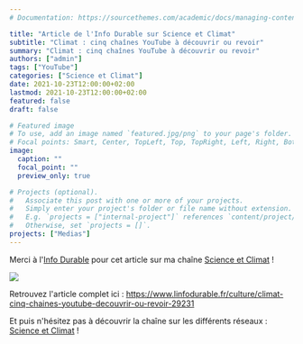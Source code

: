 ```yaml
---
# Documentation: https://sourcethemes.com/academic/docs/managing-content/

title: "Article de l'Info Durable sur Science et Climat"
subtitle: "Climat : cinq chaînes YouTube à découvrir ou revoir"
summary: "Climat : cinq chaînes YouTube à découvrir ou revoir"
authors: ["admin"]
tags: ["YouTube"]
categories: ["Science et Climat"]
date: 2021-10-23T12:00:00+02:00
lastmod: 2021-10-23T12:00:00+02:00
featured: false
draft: false

# Featured image
# To use, add an image named `featured.jpg/png` to your page's folder.
# Focal points: Smart, Center, TopLeft, Top, TopRight, Left, Right, BottomLeft, Bottom, BottomRight.
image:
  caption: ""
  focal_point: ""
  preview_only: true

# Projects (optional).
#   Associate this post with one or more of your projects.
#   Simply enter your project's folder or file name without extension.
#   E.g. `projects = ["internal-project"]` references `content/project/deep-learning/index.md`.
#   Otherwise, set `projects = []`.
projects: ["Medias"]
---
```


Merci à l'[Info Durable](https://www.linfodurable.fr/) pour cet article sur ma chaîne [Science et Climat](https://www.youtube.com/channel/UCisQk7COaz17d7dg3qSb10Q) !

![](linfodurable.jpg)

Retrouvez l'article complet ici : https://www.linfodurable.fr/culture/climat-cinq-chaines-youtube-decouvrir-ou-revoir-29231

Et puis n'hésitez pas à découvrir la chaîne sur les différents réseaux : [Science et Climat](/project/science-et-climat/) !
